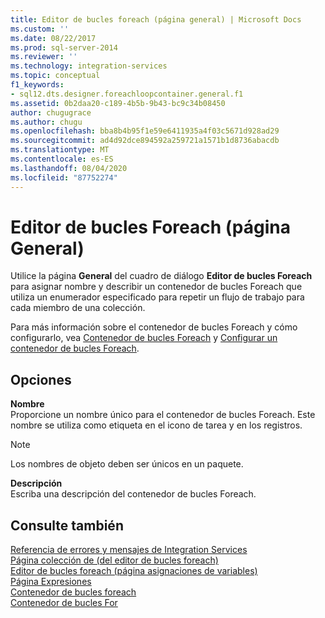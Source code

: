 ```yaml
---
title: Editor de bucles foreach (página general) | Microsoft Docs
ms.custom: ''
ms.date: 08/22/2017
ms.prod: sql-server-2014
ms.reviewer: ''
ms.technology: integration-services
ms.topic: conceptual
f1_keywords:
- sql12.dts.designer.foreachloopcontainer.general.f1
ms.assetid: 0b2daa20-c189-4b5b-9b43-bc9c34b08450
author: chugugrace
ms.author: chugu
ms.openlocfilehash: bba8b4b95f1e59e6411935a4f03c5671d928ad29
ms.sourcegitcommit: ad4d92dce894592a259721a1571b1d8736abacdb
ms.translationtype: MT
ms.contentlocale: es-ES
ms.lasthandoff: 08/04/2020
ms.locfileid: "87752274"
---
```

# <a name="foreach-loop-editor-general-page"></a>Editor de bucles Foreach (página General)
  Utilice la página **General** del cuadro de diálogo **Editor de bucles Foreach** para asignar nombre y describir un contenedor de bucles Foreach que utiliza un enumerador especificado para repetir un flujo de trabajo para cada miembro de una colección.  
  
 Para más información sobre el contenedor de bucles Foreach y cómo configurarlo, vea [Contenedor de bucles Foreach](control-flow/foreach-loop-container.md) y [Configurar un contenedor de bucles Foreach](../../2014/integration-services/configure-a-foreach-loop-container.md).  
  
## <a name="options"></a>Opciones  
 **Nombre**  
 Proporcione un nombre único para el contenedor de bucles Foreach. Este nombre se utiliza como etiqueta en el icono de tarea y en los registros.  
  
> [!NOTE]  
>  Los nombres de objeto deben ser únicos en un paquete.  
  
 **Descripción**  
 Escriba una descripción del contenedor de bucles Foreach.  
  
## <a name="see-also"></a>Consulte también  
 [Referencia de errores y mensajes de Integration Services](../../2014/integration-services/integration-services-error-and-message-reference.md)   
 [Página colección de &#40;del editor de bucles foreach&#41;](../../2014/integration-services/foreach-loop-editor-collection-page.md)   
 [Editor de bucles foreach &#40;página asignaciones de variables&#41;](../../2014/integration-services/foreach-loop-editor-variable-mappings-page.md)   
 [Página Expresiones](expressions/expressions-page.md)   
 [Contenedor de bucles foreach](control-flow/foreach-loop-container.md)   
 [Contenedor de bucles For](control-flow/for-loop-container.md)  
  
  
